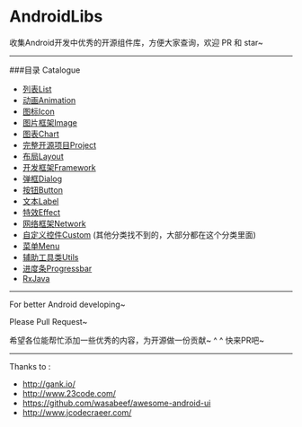 # AndroidLibs

收集Android开发中优秀的开源组件库，方便大家查询，欢迎 PR 和 star~

---

###目录 Catalogue


- [列表List](https://github.com/XXApple/AndroidLibs/tree/master/%E5%88%97%E8%A1%A8List) 
- [动画Animation](https://github.com/XXApple/AndroidLibs/tree/master/%E5%8A%A8%E7%94%BBAnimation)
- [图标Icon](https://github.com/XXApple/AndroidLibs/tree/master/%E5%9B%BE%E6%A0%87Icon)
- [图片框架Image](https://github.com/XXApple/AndroidLibs/tree/master/%E5%9B%BE%E7%89%87%E6%A1%86%E6%9E%B6Image)
- [图表Chart](https://github.com/XXApple/AndroidLibs/tree/master/%E5%9B%BE%E8%A1%A8Chart)
- [完整开源项目Project](https://github.com/XXApple/AndroidLibs/tree/master/%E5%AE%8C%E6%95%B4%E5%BC%80%E6%BA%90%E9%A1%B9%E7%9B%AEProject)
- [布局Layout](https://github.com/XXApple/AndroidLibs/tree/master/%E5%B8%83%E5%B1%80Layout)
- [开发框架Framework](https://github.com/XXApple/AndroidLibs/tree/master/%E5%BC%80%E5%8F%91%E6%A1%86%E6%9E%B6Framework)
- [弹框Dialog](https://github.com/XXApple/AndroidLibs/tree/master/%E5%BC%B9%E6%A1%86Dialog)
- [按钮Button](https://github.com/XXApple/AndroidLibs/tree/master/%E6%8C%89%E9%92%AEButton)
- [文本Label](https://github.com/XXApple/AndroidLibs/tree/master/%E6%96%87%E6%9C%ACLabel)
- [特效Effect](https://github.com/XXApple/AndroidLibs/tree/master/%E7%89%B9%E6%95%88Effect)
- [网络框架Network](https://github.com/XXApple/AndroidLibs/tree/master/%E7%BD%91%E7%BB%9C%E6%A1%86%E6%9E%B6Network)
- [自定义控件Custom](https://github.com/XXApple/AndroidLibs/tree/master/%E8%87%AA%E5%AE%9A%E4%B9%89%E6%8E%A7%E4%BB%B6Custom) (其他分类找不到的，大部分都在这个分类里面)
- [菜单Menu](https://github.com/XXApple/AndroidLibs/tree/master/%E8%8F%9C%E5%8D%95Menu)
- [辅助工具类Utils](https://github.com/XXApple/AndroidLibs/tree/master/%E8%BE%85%E5%8A%A9%E5%B7%A5%E5%85%B7%E7%B1%BBUtils)
- [进度条Progressbar](https://github.com/XXApple/AndroidLibs/tree/master/%E8%BF%9B%E5%BA%A6%E6%9D%A1Progressbar)
- [RxJava](https://github.com/XXApple/AndroidLibs/tree/master/RxJava)




---

For better Android developing~

Please Pull Request~

希望各位能帮忙添加一些优秀的内容，为开源做一份贡献~ ^ ^ 
快来PR吧~


---


Thanks to :

- http://gank.io/
- http://www.23code.com/
- https://github.com/wasabeef/awesome-android-ui
- http://www.jcodecraeer.com/

